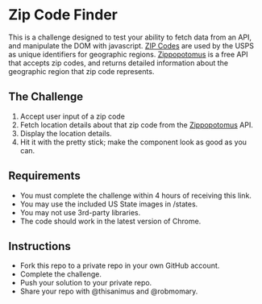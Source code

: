 # Zip Code Finder

This is a challenge designed to test your ability to fetch data from an API, and manipulate the DOM with javascript.  [ZIP Codes](https://en.wikipedia.org/wiki/ZIP_Code) are used by the USPS as unique identifiers for geographic regions. [Zippopotomus](https://www.zippopotam.us) is a free API that accepts zip codes, and returns detailed information about the geographic region that zip code represents.


## The Challenge

1. Accept user input of a zip code
2. Fetch location details about that zip code from the [Zippopotomus](https://www.zippopotam.us) API.
3. Display the location details.
4. Hit it with the pretty stick; make the component look as good as you can.

## Requirements

- You must complete the challenge within 4 hours of receiving this link.
- You may use the included US State images in /states.
- You may not use 3rd-party libraries.
- The code should work in the latest version of Chrome.

## Instructions
- Fork this repo to a private repo in your own GitHub account.
- Complete the challenge.
- Push your solution to your private repo.
- Share your repo with @thisanimus and @robmomary.
